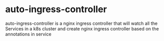 # auto-ingress-controller
auto-ingress-controller is a nginx ingress controller that will watch all the Services in a k8s cluster and create nginx ingress controller based on the annotations in service
